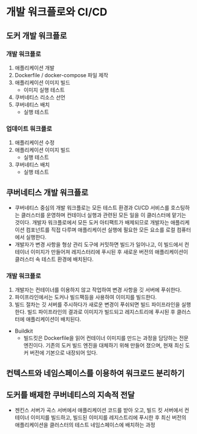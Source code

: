 # 개발 워크플로와 CI/CD

## 도커 개발 워크플로

### 개발 워크플로
1. 애플리케이션 개발
1. Dockerfile / docker-compose 파일 제작
1. 애플리케이션 이미지 빌드
    - 이미지 실행 테스트
1. 쿠버네티스 리소스 선언
1. 쿠버네티스 배치
    - 실행 테스트

### 업데이트 워크플로
1. 애플리케이션 수정 
1. 애플리케이션 이미지 빌드
    - 실행 테스트
1. 쿠버네티스 배치
    - 실행 테스트


## 쿠버네티스 개발 워크플로
- 쿠버네티스 중심의 개발 워크플로는 모든 테스트 환경과 CI/CD 서비스를 호스팅하는 클러스터를 운영하며 컨테이너 실행과 관련된 모든 일을 이 클러스터에 맡기는 것이다. 개발자 워크플로에서 모든 도커 아티팩트가 배제되므로 개발자는 애플리케이션 컴포넌트를 직접 다루며 애플리케이션 실행에 필요한 모든 요소를 로컬 컴퓨터에서 실행한다.
- 개발자가 변경 사항을 형상 관리 도구에 커밋하면 빌드가 일어나고, 이 빌드에서 컨테이너 이미지가 만들어져 레지스터리에 푸시된 후 새로운 버전의 애플리케이션이 클러스터 속 테스트 환경에 배치된다.

### 개발 워크플로
1. 개발자는 컨테이너를 이용하지 않고 작업하여 변경 사항을 깃 서버에 푸쉬한다.
1. 파이프라인에서는 도커나 빌드팩등을 사용하여 이미지를 빌드한다.
1. 빌드 절차는 깃 서버를 주시하다가 새로운 변경이 푸쉬되면 빌드 파이프라인을 실행한다. 빌드 파이프라인의 결과로 이미지가 빌드되고 레지스트리에 푸시된 후 클러스터에 애플리케이션이 배치된다.

- Buildkit
    - 빌드킷은 Dockerfile을 읽어 컨테이너 이미지를 만드는 과정을 담당하는 전문 엔진이다. 기존의 도커 빌드 엔진을 대체하기 위해 만들어 졌으며, 현재 최신 도커 버전에 기본으로 내장되어 있다.

## 컨텍스트와 네임스페이스를 이용하여 워크로드 분리하기

## 도커를 배제한 쿠버네티스의 지속적 전달
- 젠킨스 서버가 곡스 서버에서 애플리케이션 코드를 받아 오고, 빌드 킷 서버에서 컨테이너 이미지를 빌드하고, 빌드된 이미지를 레지스트리에 푸시한 후 최신 버전의 애플리케이션을 클러스터의 테스트 네임스페이스에 배치하는 과정


